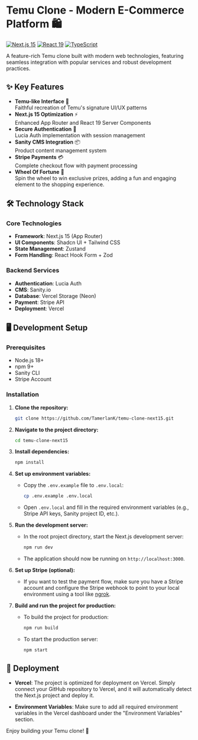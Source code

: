 # Temu Clone - Modern E-Commerce Platform 🛍️

[![Next.js 15](https://img.shields.io/badge/Next.js-15-black?logo=next.js)](https://nextjs.org/)
[![React 19](https://img.shields.io/badge/React-19-61DAFB?logo=react)](https://react.dev/)
[![TypeScript](https://img.shields.io/badge/TypeScript-5.3-blue?logo=typescript)](https://www.typescriptlang.org/)

A feature-rich Temu clone built with modern web technologies, featuring seamless integration with popular services and robust development practices.

## ✨ Key Features

- **Temu-like Interface** 📱  
  Faithful recreation of Temu's signature UI/UX patterns
- **Next.js 15 Optimization** ⚡  
  Enhanced App Router and React 19 Server Components
- **Secure Authentication** 🔐  
  Lucia Auth implementation with session management
- **Sanity CMS Integration** 📦  
  Product content management system
- **Stripe Payments** 💳  
  Complete checkout flow with payment processing
- **Wheel Of Fortune** 🎡  
  Spin the wheel to win exclusive prizes, adding a fun and engaging element to the shopping experience.

## 🛠 Technology Stack

### Core Technologies

- **Framework**: Next.js 15 (App Router)
- **UI Components**: Shadcn UI + Tailwind CSS
- **State Management**: Zustand
- **Form Handling**: React Hook Form + Zod

### Backend Services

- **Authentication**: Lucia Auth
- **CMS**: Sanity.io
- **Database**: Vercel Storage (Neon)
- **Payment**: Stripe API
- **Deployment**: Vercel

## 🖥 Development Setup

### Prerequisites

- Node.js 18+
- npm 9+
- Sanity CLI
- Stripe Account

### Installation

1. **Clone the repository:**

   ```bash
   git clone https://github.com/TamerlanK/temu-clone-next15.git
   ```

2. **Navigate to the project directory:**

   ```bash
   cd temu-clone-next15
   ```

3. **Install dependencies:**

   ```bash
   npm install
   ```

4. **Set up environment variables:**

   - Copy the `.env.example` file to `.env.local`:

     ```bash
     cp .env.example .env.local
     ```

   - Open `.env.local` and fill in the required environment variables (e.g., Stripe API keys, Sanity project ID, etc.).

5. **Run the development server:**

   - In the root project directory, start the Next.js development server:

     ```bash
     npm run dev
     ```

   - The application should now be running on `http://localhost:3000`.

6. **Set up Stripe (optional):**

   - If you want to test the payment flow, make sure you have a Stripe account and configure the Stripe webhook to point to your local environment using a tool like [ngrok](https://ngrok.com/).

7. **Build and run the project for production:**

   - To build the project for production:

     ```bash
     npm run build
     ```

   - To start the production server:

     ```bash
     npm start
     ```

## 🚀 Deployment

- **Vercel**: The project is optimized for deployment on Vercel. Simply connect your GitHub repository to Vercel, and it will automatically detect the Next.js project and deploy it.

- **Environment Variables**: Make sure to add all required environment variables in the Vercel dashboard under the "Environment Variables" section.

Enjoy building your Temu clone! 🚀
